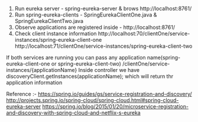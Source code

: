 1. Run eureka server - spring-eureka-server & brows http://localhost:8761/
2. Run spring-eureka-clients - SpringEurekaClientOne.java & SpringEurekaClientTwo.java
3. Observe applications are registered inside - http://localhost:8761/
4. Check client instance information
	http://localhost:70/clientOne/service-instances/spring-eureka-client-one
	http://localhost:71/clientOne/service-instances/spring-eureka-client-two
	
If both services are running you can pass any application name(spring-eureka-client-one or spring-eureka-client-two)
	/clientOne/service-instances/{applicationName}
Inside controller we have discoveryClient.getInstances(applicationName); which will return thr application information
	
		
	
Reference :-
	https://spring.io/guides/gs/service-registration-and-discovery/
	http://projects.spring.io/spring-cloud/spring-cloud.html#spring-cloud-eureka-server
	https://spring.io/blog/2015/01/20/microservice-registration-and-discovery-with-spring-cloud-and-netflix-s-eureka
		